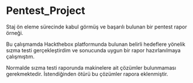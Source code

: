 # Pentest_Project

Staj ön eleme sürecinde kabul görmüş ve başarılı bulunan bir pentest rapor örneği.

Bu çalışmamda Hackthebox platformunda bulunan belirli hedeflere yönelik sızma testi gerçekleştirdim ve sonucunda uygun bir rapor hazırlanılmaya çalışmıştım.

Normalde sızma testi raporunda makinelere ait çözümler bulunmaması gerekmektedir. İstendiğinden ötürü bu çözümler rapora eklenmiştir.


